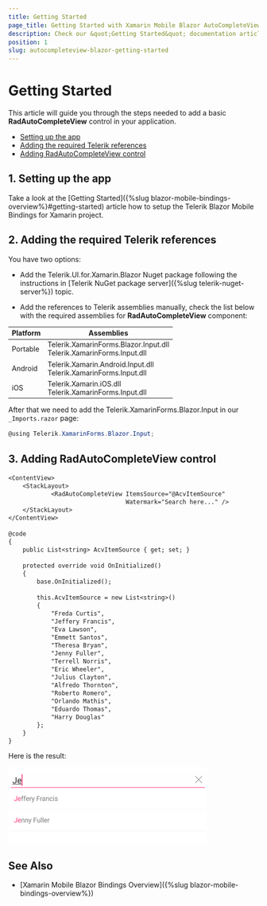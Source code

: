 ```yaml
---
title: Getting Started
page_title: Getting Started with Xamarin Mobile Blazor AutoCompleteView Control
description: Check our &quot;Getting Started&quot; documentation article for Telerik AutoCompleteView control for Xamarin Mobile Blazor Bindings.
position: 1
slug: autocompleteview-blazor-getting-started
---
```


# Getting Started

This article will guide you through the steps needed to add a basic **RadAutoCompleteView** control in your application.

* [Setting up the app](#1-setting-up-the-app)
* [Adding the required Telerik references](#2-adding-the-required-telerik-references)
* [Adding RadAutoCompleteView control](#3-adding-radautocompleteview-control)

## 1. Setting up the app

Take a look at the [Getting Started]({%slug blazor-mobile-bindings-overview%}#getting-started) article how to setup the Telerik Blazor Mobile Bindings for Xamarin project.

## 2. Adding the required Telerik references

You have two options:

* Add the Telerik.UI.for.Xamarin.Blazor Nuget package following the instructions in [Telerik NuGet package server]({%slug telerik-nuget-server%}) topic.

* Add the references to Telerik assemblies manually, check the list below with the required assemblies for **RadAutoCompleteView** component:

| Platform | Assemblies |
| -------- | ---------- |
| Portable | Telerik.XamarinForms.Blazor.Input.dll<br/>Telerik.XamarinForms.Input.dll |
| Android  | Telerik.Xamarin.Android.Input.dll<br/>Telerik.XamarinForms.Input.dll |
| iOS      | Telerik.Xamarin.iOS.dll<br/>Telerik.XamarinForms.Input.dll |

After that we need to add the Telerik.XamarinForms.Blazor.Input in our `_Imports.razor` page:

```C#
@using Telerik.XamarinForms.Blazor.Input;
```

## 3. Adding RadAutoCompleteView control

```
<ContentView>
    <StackLayout>
            <RadAutoCompleteView ItemsSource="@AcvItemSource"
                                 Watermark="Search here..." />
    </StackLayout>
</ContentView>

@code
{
    public List<string> AcvItemSource { get; set; }

    protected override void OnInitialized()
    {
        base.OnInitialized();

        this.AcvItemSource = new List<string>()
        {
            "Freda Curtis",
            "Jeffery Francis",
            "Eva Lawson",
            "Emmett Santos",
            "Theresa Bryan",
            "Jenny Fuller",
            "Terrell Norris",
            "Eric Wheeler",
            "Julius Clayton",
            "Alfredo Thornton",
            "Roberto Romero",
            "Orlando Mathis",
            "Eduardo Thomas",
            "Harry Douglas"
        };
    }
}
```

Here is the result:

![AutoCompleteView Getting Started Example](images/autocompleteview-overview.png)

## See Also

- [Xamarin Mobile Blazor Bindings Overview]({%slug blazor-mobile-bindings-overview%})